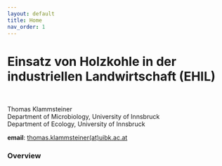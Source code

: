 ```yaml
---
layout: default
title: Home
nav_order: 1
---
```


# Einsatz von Holzkohle in der industriellen Landwirtschaft (EHIL)  

<br/>

Thomas Klammsteiner  
Department of Microbiology, University of Innsbruck  
Department of Ecology, University of Innsbruck  
  
**email**: [thomas.klammsteiner(at)uibk.ac.at](mailto:thomas.klammsteiner@uibk.ac.at)  

  
### Overview 

